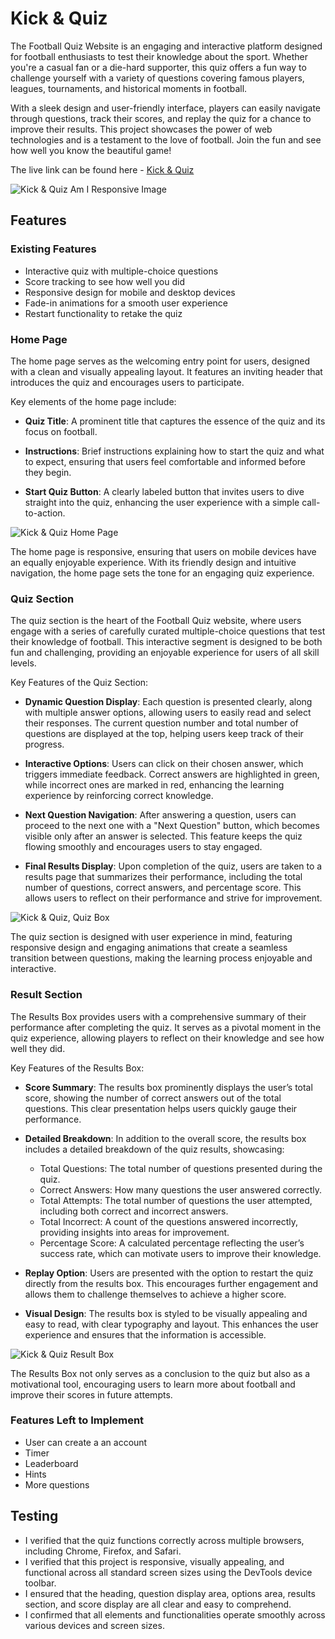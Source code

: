 # Kick & Quiz

The Football Quiz Website is an engaging and interactive platform designed for football enthusiasts to test their knowledge about the sport. Whether you're a casual fan or a die-hard supporter, this quiz offers a fun way to challenge yourself with a variety of questions covering famous players, leagues, tournaments, and historical moments in football.

With a sleek design and user-friendly interface, players can easily navigate through questions, track their scores, and replay the quiz for a chance to improve their results. This project showcases the power of web technologies and is a testament to the love of football. Join the fun and see how well you know the beautiful game!

The live link can be found here - [Kick & Quiz](https://esteban-jr.github.io/Kick-Quiz/)

![Kick & Quiz Am I Responsive Image](./assets/images/responsive.png)

## Features

### Existing Features

- Interactive quiz with multiple-choice questions
- Score tracking to see how well you did
- Responsive design for mobile and desktop devices
- Fade-in animations for a smooth user experience
- Restart functionality to retake the quiz

### Home Page

The home page serves as the welcoming entry point for users, designed with a clean and visually appealing layout. It features an inviting header that introduces the quiz and encourages users to participate.

Key elements of the home page include:
- **Quiz Title**: A prominent title that captures the essence of the quiz and its focus on football.

- **Instructions**: Brief instructions explaining how to start the quiz and what to expect, ensuring that users feel comfortable and informed before they begin.

- **Start Quiz Button**: A clearly labeled button that invites users to dive straight into the quiz, enhancing the user experience with a simple call-to-action.

![Kick & Quiz Home Page](./assets/images/home_page.png)

The home page is responsive, ensuring that users on mobile devices have an equally enjoyable experience. With its friendly design and intuitive navigation, the home page sets the tone for an engaging quiz experience.


### Quiz Section

The quiz section is the heart of the Football Quiz website, where users engage with a series of carefully curated multiple-choice questions that test their knowledge of football. This interactive segment is designed to be both fun and challenging, providing an enjoyable experience for users of all skill levels.

Key Features of the Quiz Section:

- **Dynamic Question Display**: Each question is presented clearly, along with multiple answer options, allowing users to easily read and select their responses. The current question number and total number of questions are displayed at the top, helping users keep track of their progress.

- **Interactive Options**: Users can click on their chosen answer, which triggers immediate feedback. Correct answers are highlighted in green, while incorrect ones are marked in red, enhancing the learning experience by reinforcing correct knowledge.

- **Next Question Navigation**: After answering a question, users can proceed to the next one with a "Next Question" button, which becomes visible only after an answer is selected. This feature keeps the quiz flowing smoothly and encourages users to stay engaged.

- **Final Results Display**: Upon completion of the quiz, users are taken to a results page that summarizes their performance, including the total number of questions, correct answers, and percentage score. This allows users to reflect on their performance and strive for improvement.

![Kick & Quiz, Quiz Box](./assets/images/quiz_box.png)

The quiz section is designed with user experience in mind, featuring responsive design and engaging animations that create a seamless transition between questions, making the learning process enjoyable and interactive.

### Result Section

The Results Box provides users with a comprehensive summary of their performance after completing the quiz. It serves as a pivotal moment in the quiz experience, allowing players to reflect on their knowledge and see how well they did.

Key Features of the Results Box:

- **Score Summary**: The results box prominently displays the user’s total score, showing the number of correct answers out of the total questions. This clear presentation helps users quickly gauge their performance.

- **Detailed Breakdown**: In addition to the overall score, the results box includes a detailed breakdown of the quiz results, showcasing:
  - Total Questions: The total number of questions presented during the quiz.
  - Correct Answers: How many questions the user answered correctly.
  - Total Attempts: The total number of questions the user attempted, including both correct and incorrect answers.
  - Total Incorrect: A count of the questions answered incorrectly, providing insights into areas for improvement.
  - Percentage Score: A calculated percentage reflecting the user’s success rate, which can motivate users to improve their knowledge.

- **Replay Option**: Users are presented with the option to restart the quiz directly from the results box. This encourages further engagement and allows them to challenge themselves to achieve a higher score.

- **Visual Design**: The results box is styled to be visually appealing and easy to read, with clear typography and layout. This enhances the user experience and ensures that the information is accessible.

![Kick & Quiz Result Box](./assets/images/result_box.png)

The Results Box not only serves as a conclusion to the quiz but also as a motivational tool, encouraging users to learn more about football and improve their scores in future attempts.

### Features Left to Implement

- User can create a an account
- Timer
- Leaderboard
- Hints 
- More questions

## Testing

- I verified that the quiz functions correctly across multiple browsers, including Chrome, Firefox, and Safari.
- I verified that this project is responsive, visually appealing, and functional across all standard screen sizes using the DevTools device toolbar.
- I ensured that the heading, question display area, options area, results section, and score display are all clear and easy to comprehend.
- I confirmed that all elements and functionalities operate smoothly across various devices and screen sizes.